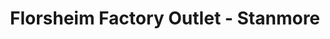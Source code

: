 ---
title: "Florsheim Factory Outlet - Stanmore"
url: /stanmore/florsheim-factory-outlet-stanmore/
shop: Schuhe
---